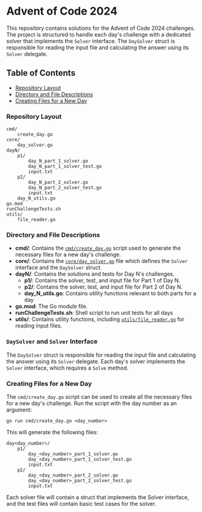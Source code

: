 # Advent of Code 2024

This repository contains solutions for the Advent of Code 2024 challenges. The project is structured to handle each day's challenge with a dedicated solver that implements the `Solver` interface. The `DaySolver` struct is responsible for reading the input file and calculating the answer using its `Solver` delegate.

## Table of Contents
- [Repository Layout](#repository-layout)
- [Directory and File Descriptions](#directory-and-file-descriptions)
- [Creating Files for a New Day](#creating-files-for-a-new-day)

### Repository Layout
```
cmd/
    create_day.go
core/
    day_solver.go
dayN/
    p1/
        day_N_part_1_solver.go
        day_N_part_1_solver_test.go
        input.txt
    p2/
        day_N_part_2_solver.go
        day_N_part_2_solver_test.go
        input.txt
    day_N_utils.go
go.mod
runChallengeTests.sh
utils/
    file_reader.go
```

### Directory and File Descriptions

- **cmd/**: Contains the [`cmd/create_day.go`](cmd/create_day.go) script used to generate the necessary files for a new day's challenge.
- **core/**: Contains the [`core/day_solver.go`](core/day_solver.go) file which defines the `Solver` interface and the `DaySolver` struct.
- **dayN/**: Contains the solutions and tests for Day N's challenges.
  - **p1/**: Contains the solver, test, and input file for Part 1 of Day N.
  - **p2/**: Contains the solver, test, and input file for Part 2 of Day N.
  - **day_N_utils.go**: Contains utility functions relevant to both parts for a day
- **go.mod**: The Go module file.
- **runChallengeTests.sh**: Shell script to run unit tests for all days
- **utils/**: Contains utility functions, including [`utils/file_reader.go`](utils/file_reader.go) for reading input files.

### `DaySolver` and `Solver` Interface

The `DaySolver` struct is responsible for reading the input file and calculating the answer using its `Solver` delegate. Each day's solver implements the `Solver` interface, which requires a `Solve` method.

### Creating Files for a New Day

The `cmd/create_day.go` script can be used to create all the necessary files for a new day's challenge. Run the script with the day number as an argument:

`go run cmd/create_day.go <day_number>`

This will generate the following files:
```
day<day_number>/
    p1/
        day_<day_number>_part_1_solver.go
        day_<day_number>_part_1_solver_test.go
        input.txt
    p2/
        day_<day_number>_part_2_solver.go
        day_<day_number>_part_2_solver_test.go
        input.txt
```
Each solver file will contain a struct that implements the Solver interface, and the test files will contain basic test cases for the solver.
